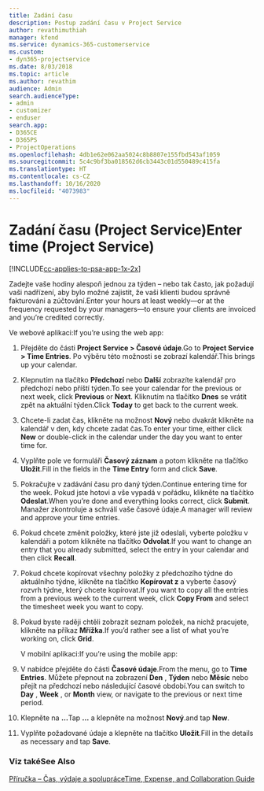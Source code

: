 ```yaml
---
title: Zadání času
description: Postup zadání času v Project Service
author: revathimuthiah
manager: kfend
ms.service: dynamics-365-customerservice
ms.custom:
- dyn365-projectservice
ms.date: 8/03/2018
ms.topic: article
ms.author: revathim
audience: Admin
search.audienceType:
- admin
- customizer
- enduser
search.app:
- D365CE
- D365PS
- ProjectOperations
ms.openlocfilehash: 4db1e62e062aa5024c8b8807e155fbd543af1059
ms.sourcegitcommit: 5c4c9bf3ba018562d6cb3443c01d550489c415fa
ms.translationtype: HT
ms.contentlocale: cs-CZ
ms.lasthandoff: 10/16/2020
ms.locfileid: "4073983"
---
```

# <a name="enter-time-project-service"></a><span data-ttu-id="7ff4e-103">Zadání času (Project Service)</span><span class="sxs-lookup"><span data-stu-id="7ff4e-103">Enter time (Project Service)</span></span>

[!INCLUDE[cc-applies-to-psa-app-1x-2x](../includes/cc-applies-to-psa-app-1x-2x.md)]

<span data-ttu-id="7ff4e-104">Zadejte vaše hodiny alespoň jednou za týden – nebo tak často, jak požadují vaši nadřízení, aby bylo možné zajistit, že vaši klienti budou správně fakturováni a zúčtování.</span><span class="sxs-lookup"><span data-stu-id="7ff4e-104">Enter your hours at least weekly—or at the frequency requested by your managers—to ensure your clients are invoiced and you’re credited correctly.</span></span>  
  
 <span data-ttu-id="7ff4e-105">Ve webové aplikaci:</span><span class="sxs-lookup"><span data-stu-id="7ff4e-105">If you’re using the web app:</span></span>  
  
1. <span data-ttu-id="7ff4e-106">Přejděte do části **Project Service > Časové údaje**.</span><span class="sxs-lookup"><span data-stu-id="7ff4e-106">Go to **Project Service > Time Entries**.</span></span> <span data-ttu-id="7ff4e-107">Po výběru této možnosti se zobrazí kalendář.</span><span class="sxs-lookup"><span data-stu-id="7ff4e-107">This brings up your calendar.</span></span>  
  
2. <span data-ttu-id="7ff4e-108">Klepnutím na tlačítko **Předchozí** nebo **Další** zobrazíte kalendář pro předchozí nebo příští týden.</span><span class="sxs-lookup"><span data-stu-id="7ff4e-108">To see your calendar for the previous or next week, click **Previous** or **Next**.</span></span> <span data-ttu-id="7ff4e-109">Kliknutím na tlačítko **Dnes** se vrátit zpět na aktuální týden.</span><span class="sxs-lookup"><span data-stu-id="7ff4e-109">Click **Today** to get back to the current week.</span></span>  
  
3. <span data-ttu-id="7ff4e-110">Chcete-li zadat čas, klikněte na možnost **Nový** nebo dvakrát klikněte na kalendář v den, kdy chcete zadat čas.</span><span class="sxs-lookup"><span data-stu-id="7ff4e-110">To enter your time, either click **New** or double-click in the calendar under the day you want to enter time for.</span></span>  
  
4. <span data-ttu-id="7ff4e-111">Vyplňte pole ve formuláři **Časový záznam** a potom klikněte na tlačítko **Uložit**.</span><span class="sxs-lookup"><span data-stu-id="7ff4e-111">Fill in the fields in the **Time Entry** form and click **Save**.</span></span>  
  
5. <span data-ttu-id="7ff4e-112">Pokračujte v zadávání času pro daný týden.</span><span class="sxs-lookup"><span data-stu-id="7ff4e-112">Continue entering time for the week.</span></span> <span data-ttu-id="7ff4e-113">Pokud jste hotovi a vše vypadá v pořádku, klikněte na tlačítko **Odeslat**.</span><span class="sxs-lookup"><span data-stu-id="7ff4e-113">When you’re done and everything looks correct, click **Submit**.</span></span> <span data-ttu-id="7ff4e-114">Manažer zkontroluje a schválí vaše časové údaje.</span><span class="sxs-lookup"><span data-stu-id="7ff4e-114">A manager will review and approve your time entries.</span></span>  
  
6. <span data-ttu-id="7ff4e-115">Pokud chcete změnit položky, které jste již odeslali, vyberte položku v kalendáři a potom klikněte na tlačítko **Odvolat**.</span><span class="sxs-lookup"><span data-stu-id="7ff4e-115">If you want to change an entry that you already submitted, select the entry in your calendar and then click **Recall**.</span></span>  
  
7. <span data-ttu-id="7ff4e-116">Pokud chcete kopírovat všechny položky z předchozího týdne do aktuálního týdne, klikněte na tlačítko **Kopírovat z** a vyberte časový rozvrh týdne, který chcete kopírovat.</span><span class="sxs-lookup"><span data-stu-id="7ff4e-116">If you want to copy all the entries from a previous week to the current week, click **Copy From** and select the timesheet week you want to copy.</span></span>  
  
8. <span data-ttu-id="7ff4e-117">Pokud byste raději chtěli zobrazit seznam položek, na nichž pracujete, klikněte na příkaz **Mřížka**.</span><span class="sxs-lookup"><span data-stu-id="7ff4e-117">If you’d rather see a list of what you’re working on, click **Grid**.</span></span>  
  
   <span data-ttu-id="7ff4e-118">V mobilní aplikaci:</span><span class="sxs-lookup"><span data-stu-id="7ff4e-118">If you’re using the mobile app:</span></span>  
  
9. <span data-ttu-id="7ff4e-119">V nabídce přejděte do části **Časové údaje**.</span><span class="sxs-lookup"><span data-stu-id="7ff4e-119">From the menu, go to **Time Entries**.</span></span>     <span data-ttu-id="7ff4e-120">Můžete přepnout na zobrazení **Den** , **Týden** nebo **Měsíc** nebo přejít na předchozí nebo následující časové období.</span><span class="sxs-lookup"><span data-stu-id="7ff4e-120">You can switch to **Day** , **Week** , or **Month** view, or navigate to the previous or next time period.</span></span>  
  
10. <span data-ttu-id="7ff4e-121">Klepněte na **…**</span><span class="sxs-lookup"><span data-stu-id="7ff4e-121">Tap **…**</span></span> <span data-ttu-id="7ff4e-122">a klepněte na možnost **Nový**.</span><span class="sxs-lookup"><span data-stu-id="7ff4e-122">and tap **New**.</span></span>  
  
11. <span data-ttu-id="7ff4e-123">Vyplňte požadované údaje a klepněte na tlačítko **Uložit**.</span><span class="sxs-lookup"><span data-stu-id="7ff4e-123">Fill in the details as necessary and tap **Save**.</span></span>  
  
### <a name="see-also"></a><span data-ttu-id="7ff4e-124">Viz také</span><span class="sxs-lookup"><span data-stu-id="7ff4e-124">See Also</span></span>  
 [<span data-ttu-id="7ff4e-125">Příručka – Čas, výdaje a spolupráce</span><span class="sxs-lookup"><span data-stu-id="7ff4e-125">Time, Expense, and Collaboration Guide</span></span>](../psa/time-expense-collaboration-guide.md)
